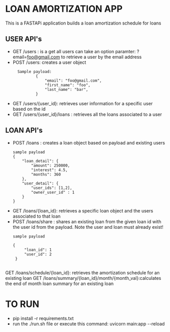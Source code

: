 # LOAN AMORTIZATION APP
This is a FASTAPi application builds a loan amortization schedule for loans

## USER API's
- GET /users : is a get all users can take an option paramter: ?email=foo@gmail.com to retrieve a user by the email address 
- POST /users: creates a user object 
  ````
    Sample payload:
            {
                "email": "foo@gmail.com",
                "first_name": "foo",
                "last_name": "bar",
            }
  ```` 
- GET /users/{user_id}: retrieves user information for a specific user based on the id 
- GET /users/{user_id}/loans : retrieves all the loans associated to a user

## LOAN API's

- POST /loans : creates a loan object based on payload and existing users
    ```
    sample payload 
    {
        "loan_detail": {
            "amount": 250000,
            "interest": 4.5,
            "months": 360
        },
        "user_detail": {
            "user_ids": [1,2],
            "owner_user_id" : 1
        }
    }
    ```
- GET /loans/{loan_id}: retrieves a specific loan object and the users associated to that loan
- POST /loans/share : shares an existing loan from the given loan id with the user id from the payload. Note the user and loan must already exist!
   ```
   sample payload
  
   {
        "loan_id": 1
        "user_id": 2
    }
    
   ```
GET /loans/schedule/{loan_id}: retrieves the amortization schedule for an existing loan
GET /loans/summary/{loan_id}/month/{month_val}:calculates the end of month loan summary for an existing loan


# TO RUN
- pip install -r requirements.txt
- run the ./run.sh file or execute this command: uvicorn main:app --reload
